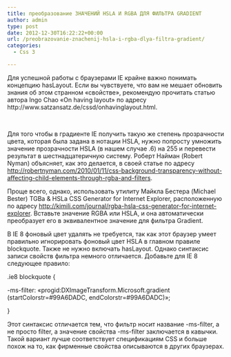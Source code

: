```yaml
---
title: преобразование ЗНАЧЕНИЙ HSLA И RGBA ДЛЯ ФИЛЬТРА GRADIENT
author: admin
type: post
date: 2012-12-30T16:22:22+00:00
url: /preobrazovanie-znachenij-hsla-i-rgba-dlya-filtra-gradient/
categories:
  - Css 3

---
```

<div>
  <p>
    Для успешной работы с браузерами IE крайне важно понимать концепцию hasLayout. Если вы чувствуете, что вам не мешает обновить знания об этом странном «свойстве», рекомендую прочитать статью автора Ingo Chao «On having layout» по адресу http://www.satzansatz.de/cssd/onhavinglayout.html.
  </p>
</div>

&nbsp;

Для того чтобы в градиенте IE получить такую же степень прозрачности цвета, которая была задана в нотации HSLA, нужно попросту умножить значение прозрачности HSLA (в нашем случае .6) на 255 и перевести результат в шестнадцатеричную систему. Роберт Найман (Robert Nyman) объясняет, как это делается, в своей статье по адресу http://robertnyman.com/2010/01/11/css-background-transparency-without-affecting-child-elements-through-rgba-and-filters.

Проще всего, однако, использовать утилиту Майкла Бестера (Michael Bester) TGBa & HSLa CSS Generator for Internet Explorer, расположенную по адресу http://kimili.com/journal/rgba-hsla-css-generator-for-internet-explorer. Вставьте значение RGBA или HSLA, и она автоматически преобразует его в эквивалентное значение для фильтра Gradient.

В IE 8 фоновый цвет удалять не требуется, так как этот браузер умеет правильно игнорировать фоновый цвет HSLA в главном правиле blockquote. Также не нужно включать hasLayout. Однако синтаксис записи свойств фильтра немного отличается. Добавьте для IE 8 следующее правило:

.ie8 blockquote {

-ms-filter: &#171;progid:DXImageTransform.Microsoft.gradient (startColorstr=#99A6DADC, endColorstr=#99A6DADC)&#187;;

}

Этот синтаксис отличается тем, что фильтр носит название -ms-filter, а не просто filter, а значение свойства -ms-filter заключается в кавычки. Такой вариант лучше соответствует спецификациям CSS и больше похож на то, как фирменные свойства описываются в других браузерах.